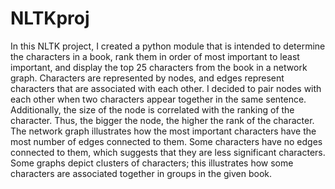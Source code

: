 # NLTKproj
In this NLTK project, I created a python module that is intended to determine the characters in a book, rank them in order of most important to least important, and display the top 25 characters from the book in a network graph. Characters are represented by nodes, and edges represent characters that are associated with each other. I decided to pair nodes with each other when two characters appear together in the same sentence. Additionally, the size of the node is correlated with the ranking of the character. Thus, the bigger the node, the higher the rank of the character. 
The network graph illustrates how the most important characters have the most number of edges connected to them. Some characters have no edges connected to them, which suggests that they are less significant characters. Some graphs depict clusters of characters; this illustrates how some characters are associated together in groups in the given book. 
